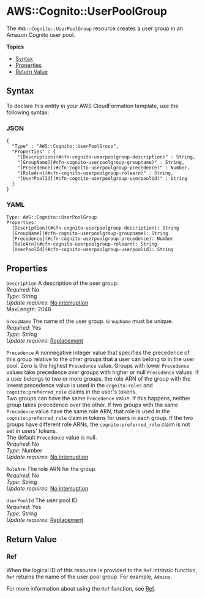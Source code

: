 # AWS::Cognito::UserPoolGroup<a name="aws-resource-cognito-userpoolgroup"></a>

The `AWS::Cognito::UserPoolGroup` resource creates a user group in an Amazon Cognito user pool\.

**Topics**
+ [Syntax](#aws-resource-cognito-userpoolgroup-syntax)
+ [Properties](#w13ab1c21c10c84c29b9)
+ [Return Value](#w13ab1c21c10c84c29c11)

## Syntax<a name="aws-resource-cognito-userpoolgroup-syntax"></a>

To declare this entity in your AWS CloudFormation template, use the following syntax:

### JSON<a name="aws-resource-cognito-userpoolgroup-syntax.json"></a>

```
{
  "Type" : "AWS::Cognito::UserPoolGroup",
  "Properties" : {
    "[Description](#cfn-cognito-userpoolgroup-description)" : String,
    "[GroupName](#cfn-cognito-userpoolgroup-groupname)" : String,
    "[Precedence](#cfn-cognito-userpoolgroup-precedence)" : Number,
    "[RoleArn](#cfn-cognito-userpoolgroup-rolearn)" : String,
    "[UserPoolId](#cfn-cognito-userpoolgroup-userpoolid)" : String
  }
}
```

### YAML<a name="aws-resource-cognito-userpoolgroup-syntax.yaml"></a>

```
Type: AWS::Cognito::UserPoolGroup
Properties:
  [Description](#cfn-cognito-userpoolgroup-description): String
  [GroupName](#cfn-cognito-userpoolgroup-groupname): String
  [Precedence](#cfn-cognito-userpoolgroup-precedence): Number
  [RoleArn](#cfn-cognito-userpoolgroup-rolearn): String
  [UserPoolId](#cfn-cognito-userpoolgroup-userpoolid): String
```

## Properties<a name="w13ab1c21c10c84c29b9"></a>

`Description`  <a name="cfn-cognito-userpoolgroup-description"></a>
A description of the user group\.  
*Required*: No  
*Type*: String  
*Update requires*: [No interruption](using-cfn-updating-stacks-update-behaviors.md#update-no-interrupt)  
MaxLength: 2048

`GroupName`  <a name="cfn-cognito-userpoolgroup-groupname"></a>
The name of the user group\. `GroupName` must be unique\.  
*Required*: Yes  
*Type*: String  
*Update requires*: [Replacement](using-cfn-updating-stacks-update-behaviors.md#update-replacement)

`Precedence`  <a name="cfn-cognito-userpoolgroup-precedence"></a>
A nonnegative integer value that specifies the precedence of this group relative to the other groups that a user can belong to in the user pool\. Zero is the highest `Precedence` value\. Groups with lower `Precedence` values take precedence over groups with higher or null `Precedence` values\. If a user belongs to two or more groups, the role ARN of the group with the lowest precedence value is used in the `cognito:roles` and `cognito:preferred_role` claims in the user's tokens\.  
Two groups can have the same `Precedence` value\. If this happens, neither group takes precedence over the other\. If two groups with the same `Precedence` value have the same role ARN, that role is used in the `cognito:preferred_role` claim in tokens for users in each group\. If the two groups have different role ARNs, the `cognito:preferred_role` claim is not set in users' tokens\.  
The default `Precedence` value is null\.  
*Required*: No  
*Type*: Number  
*Update requires*: [No interruption](using-cfn-updating-stacks-update-behaviors.md#update-no-interrupt)

`RoleArn`  <a name="cfn-cognito-userpoolgroup-rolearn"></a>
The role ARN for the group\.  
*Required*: No  
*Type*: String  
*Update requires*: [No interruption](using-cfn-updating-stacks-update-behaviors.md#update-no-interrupt)

`UserPoolId`  <a name="cfn-cognito-userpoolgroup-userpoolid"></a>
The user pool ID\.  
*Required*: Yes  
*Type*: String  
*Update requires*: [Replacement](using-cfn-updating-stacks-update-behaviors.md#update-replacement)

## Return Value<a name="w13ab1c21c10c84c29c11"></a>

### Ref<a name="w13ab1c21c10c84c29c11b2"></a>

When the logical ID of this resource is provided to the `Ref` intrinsic function, `Ref` returns the name of the user pool group\. For example, `Admins`\.

For more information about using the `Ref` function, see [Ref](intrinsic-function-reference-ref.md)\.